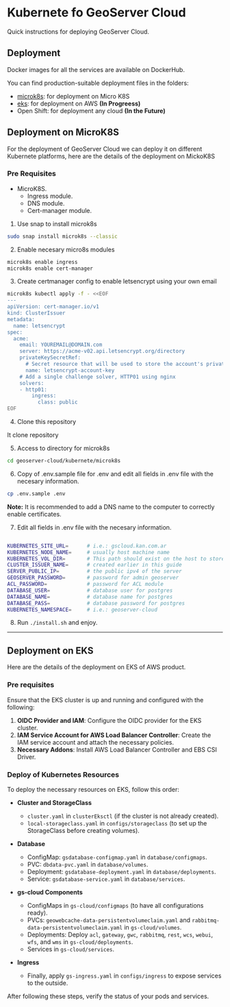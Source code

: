 
# Kubernete fo GeoServer Cloud

Quick instructions for deploying GeoServer Cloud.

## Deployment

Docker images for all the services are available on DockerHub.

You can find production-suitable deployment files in the folders:
* [microk8s](microk8s): for deployment on Micro K8S
* [eks](eks): for deployment on AWS **(In Progreess)**
* Open Shift: for deployment any cloud **(In the Future)**


## Deployment on MicroK8S

For the deployment of GeoServer Cloud we can deploy it on different Kubernete platforms, here are the details of the deployment on MickoK8S 


### Pre Requisites

* MicroK8S.
    * Ingress module.
    * DNS module.
    * Cert-manager module.


1. Use snap to install microk8s
```bash
sudo snap install microk8s --classic
```

2. Enable necesary micro8s modules

```bash
microk8s enable ingress
microk8s enable cert-manager
```

3. Create certmanager config to enable letsencrypt using your own email

```bash
microk8s kubectl apply -f - <<EOF
---
apiVersion: cert-manager.io/v1
kind: ClusterIssuer
metadata:
  name: letsencrypt
spec:
  acme:
    email: YOUREMAIL@DOMAIN.com
    server: https://acme-v02.api.letsencrypt.org/directory
    privateKeySecretRef:
      # Secret resource that will be used to store the account's private key.
      name: letsencrypt-account-key
    # Add a single challenge solver, HTTP01 using nginx
    solvers:
    - http01:
        ingress:
          class: public
EOF
```

4. Clone this repository

It clone repository

5. Access to directory for microk8s


```bash
cd geoserver-cloud/kubernete/microk8s
```


6. Copy of .env.sample file for .env and edit all fields in .env file with the necesary information.

```bash
cp .env.sample .env
```

**Note:** It is recommended to add a DNS name to the computer to correctly enable certificates.

7. Edit all fields in .env file with the necesary information.

```bash

KUBERNETES_SITE_URL=      # i.e.: gscloud.kan.com.ar
KUBERNETES_NODE_NAME=     # usually host machine name
KUBERNETES_VOL_DIR=       # This path should exist on the host to store the volumes
CLUSTER_ISSUER_NAME=      # created earlier in this guide
SERVER_PUBLIC_IP=         # the public ipv4 of the server                 
GEOSERVER_PASSWORD=       # password for admin geoserver
ACL_PASSWORD=             # password for ACL module
DATABASE_USER=            # database user for postgres
DATABASE_NAME=            # database name for postgres 
DATABASE_PASS=            # database password for postgres
KUBERNETES_NAMESPACE=     # i.e.: geoserver-cloud

```

8. Run `./install.sh` and enjoy.


---

## Deployment on EKS

Here are the details of the deployment on EKS of AWS product.

### Pre requisites


Ensure that the EKS cluster is up and running and configured with the following:

1. **OIDC Provider and IAM**: Configure the OIDC provider for the EKS cluster.
2. **IAM Service Account for AWS Load Balancer Controller**: Create the IAM service account and attach the necessary policies.
3. **Necessary Addons**: Install AWS Load Balancer Controller and EBS CSI Driver.


### Deploy of Kubernetes Resources


To deploy the necessary resources on EKS, follow this order:

- **Cluster and StorageClass**
  - `cluster.yaml` in `clusterEksctl` (if the cluster is not already created).
  - `local-storageclass.yaml` in `configs/storageclass` (to set up the StorageClass before creating volumes).

- **Database**
  - ConfigMap: `gsdatabase-configmap.yaml` in `database/configmaps`.
  - PVC: `dbdata-pvc.yaml` in `database/volumes`.
  - Deployment: `gsdatabase-deployment.yaml` in `database/deployments`.
  - Service: `gsdatabase-service.yaml` in `database/services`.


- **gs-cloud Components**
  - ConfigMaps in `gs-cloud/configmaps` (to have all configurations ready).
  - PVCs: `geowebcache-data-persistentvolumeclaim.yaml` and `rabbitmq-data-persistentvolumeclaim.yaml` in `gs-cloud/volumes`.
  - Deployments: Deploy `acl`, `gateway`, `gwc`, `rabbitmq`, `rest`, `wcs`, `webui`, `wfs`, and `wms` in `gs-cloud/deployments`.
  - Services in `gs-cloud/services`.

- **Ingress**
  - Finally, apply `gs-ingress.yaml` in `configs/ingress` to expose services to the outside.


After following these steps, verify the status of your pods and services.


